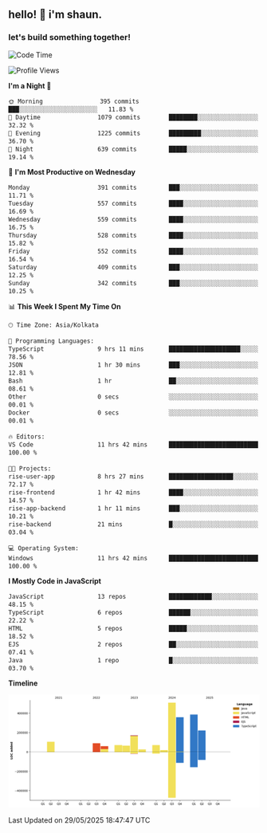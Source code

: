## hello! 👋 i'm shaun. 
### let's build something together!
<!--START_SECTION:waka-->
![Code Time](http://img.shields.io/badge/Code%20Time-228%20hrs%2036%20mins-blue)

![Profile Views](http://img.shields.io/badge/Profile%20Views-0-blue)

**I'm a Night 🦉** 

```text
🌞 Morning                395 commits         ███░░░░░░░░░░░░░░░░░░░░░░   11.83 % 
🌆 Daytime                1079 commits        ████████░░░░░░░░░░░░░░░░░   32.32 % 
🌃 Evening                1225 commits        █████████░░░░░░░░░░░░░░░░   36.70 % 
🌙 Night                  639 commits         █████░░░░░░░░░░░░░░░░░░░░   19.14 % 
```
📅 **I'm Most Productive on Wednesday** 

```text
Monday                   391 commits         ███░░░░░░░░░░░░░░░░░░░░░░   11.71 % 
Tuesday                  557 commits         ████░░░░░░░░░░░░░░░░░░░░░   16.69 % 
Wednesday                559 commits         ████░░░░░░░░░░░░░░░░░░░░░   16.75 % 
Thursday                 528 commits         ████░░░░░░░░░░░░░░░░░░░░░   15.82 % 
Friday                   552 commits         ████░░░░░░░░░░░░░░░░░░░░░   16.54 % 
Saturday                 409 commits         ███░░░░░░░░░░░░░░░░░░░░░░   12.25 % 
Sunday                   342 commits         ███░░░░░░░░░░░░░░░░░░░░░░   10.25 % 
```


📊 **This Week I Spent My Time On** 

```text
🕑︎ Time Zone: Asia/Kolkata

💬 Programming Languages: 
TypeScript               9 hrs 11 mins       ████████████████████░░░░░   78.56 % 
JSON                     1 hr 30 mins        ███░░░░░░░░░░░░░░░░░░░░░░   12.81 % 
Bash                     1 hr                ██░░░░░░░░░░░░░░░░░░░░░░░   08.61 % 
Other                    0 secs              ░░░░░░░░░░░░░░░░░░░░░░░░░   00.01 % 
Docker                   0 secs              ░░░░░░░░░░░░░░░░░░░░░░░░░   00.01 % 

🔥 Editors: 
VS Code                  11 hrs 42 mins      █████████████████████████   100.00 % 

🐱‍💻 Projects: 
rise-user-app            8 hrs 27 mins       ██████████████████░░░░░░░   72.17 % 
rise-frontend            1 hr 42 mins        ████░░░░░░░░░░░░░░░░░░░░░   14.57 % 
rise-app-backend         1 hr 11 mins        ███░░░░░░░░░░░░░░░░░░░░░░   10.21 % 
rise-backend             21 mins             █░░░░░░░░░░░░░░░░░░░░░░░░   03.04 % 

💻 Operating System: 
Windows                  11 hrs 42 mins      █████████████████████████   100.00 % 
```

**I Mostly Code in JavaScript** 

```text
JavaScript               13 repos            ████████████░░░░░░░░░░░░░   48.15 % 
TypeScript               6 repos             ██████░░░░░░░░░░░░░░░░░░░   22.22 % 
HTML                     5 repos             █████░░░░░░░░░░░░░░░░░░░░   18.52 % 
EJS                      2 repos             ██░░░░░░░░░░░░░░░░░░░░░░░   07.41 % 
Java                     1 repo              █░░░░░░░░░░░░░░░░░░░░░░░░   03.70 % 
```



**Timeline**

![Lines of Code chart](https://raw.githubusercontent.com/ShaunDaniel/ShaunDaniel/main/assets/bar_graph.png)


 Last Updated on 29/05/2025 18:47:47 UTC
<!--END_SECTION:waka-->
